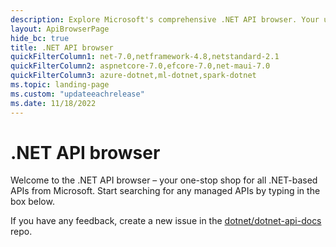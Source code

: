 ```yaml
---
description: Explore Microsoft's comprehensive .NET API browser. Your ultimate resource for all .NET-based APIs. Start your search now.
layout: ApiBrowserPage
hide_bc: true
title: .NET API browser
quickFilterColumn1: net-7.0,netframework-4.8,netstandard-2.1
quickFilterColumn2: aspnetcore-7.0,efcore-7.0,net-maui-7.0
quickFilterColumn3: azure-dotnet,ml-dotnet,spark-dotnet
ms.topic: landing-page
ms.custom: "updateeachrelease"
ms.date: 11/18/2022
---
```

# .NET API browser

Welcome to the .NET API browser – your one-stop shop for all .NET-based APIs from Microsoft. Start searching for any managed APIs by typing in the box below.

If you have any feedback, create a new issue in the [dotnet/dotnet-api-docs](https://github.com/dotnet/dotnet-api-docs/issues) repo.

